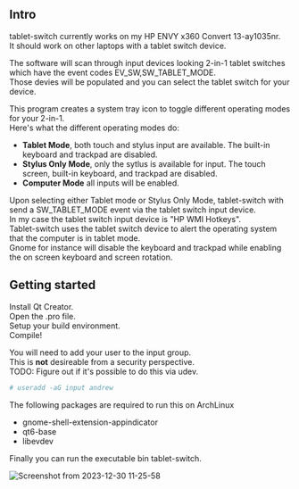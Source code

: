 ## Intro  
tablet-switch currently works on my HP ENVY x360 Convert 13-ay1035nr.  
It should work on other laptops with a tablet switch device.  

The software will scan through input devices looking 2-in-1 tablet switches which have the event codes EV_SW,SW_TABLET_MODE.  
Those devies will be populated and you can select the tablet switch for your device.
  
This program creates a system tray icon to toggle different operating modes for your 2-in-1.  
Here's what the different operating modes do:  
* **Tablet Mode**, both touch and stylus input are available. The built-in keyboard and trackpad are disabled.  
* **Stylus Only Mode**, only the sytlus is available for input. The touch screen, built-in keyboard, and trackpad are disabled.
* **Computer Mode** all inputs will be enabled.

Upon selecting either Tablet mode or Stylus Only Mode, tablet-switch with send a SW_TABLET_MODE event via the tablet switch input device.  
In my case the tablet switch input device is "HP WMI Hotkeys".  
Tablet-switch uses the tablet switch device to alert the operating system that the computer is in tablet mode.  
Gnome for instance will disable the keyboard and trackpad while enabling the on screen keyboard and screen rotation.
  
## Getting started  
Install Qt Creator.  
Open the .pro file.  
Setup your build environment.  
Compile!  
  
You will need to add your user to the input group.  
This is **not** desireable from a security perspective.  
TODO: Figure out if it's possible to do this via udev.  
```bash
# useradd -aG input andrew
```
The following packages are required to run this on ArchLinux  
* gnome-shell-extension-appindicator  
* qt6-base  
* libevdev  
  
Finally you can run the executable bin tablet-switch.

![Screenshot from 2023-12-30 11-25-58](https://github.com/ademarest/tablet-switch/assets/17366618/ecbde600-9d92-4e91-b106-f3dcb2556698)
